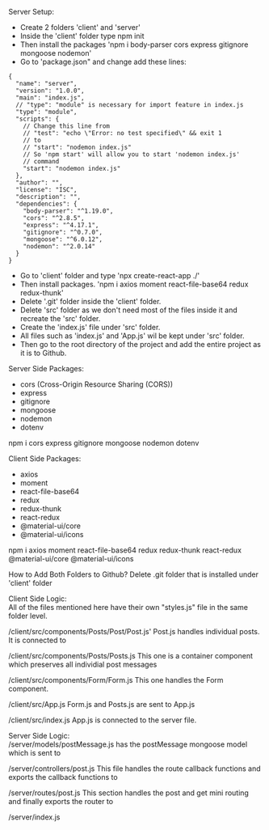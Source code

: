 Server Setup:
- Create 2 folders 'client' and 'server'
- Inside the 'client' folder type npm init
- Then install the packages 'npm i body-parser cors express gitignore mongoose nodemon'
- Go to 'package.json" and change add these lines:

```
{
  "name": "server",
  "version": "1.0.0",
  "main": "index.js",
  // "type": "module" is necessary for import feature in index.js 
  "type": "module",
  "scripts": {
    // Change this line from
    // "test": "echo \"Error: no test specified\" && exit 1
    // to
    // "start": "nodemon index.js"
    // So 'npm start' will allow you to start 'nodemon index.js'
    // command
    "start": "nodemon index.js"
  },
  "author": "",
  "license": "ISC",
  "description": "",
  "dependencies": {
    "body-parser": "^1.19.0",
    "cors": "^2.8.5",
    "express": "^4.17.1",
    "gitignore": "^0.7.0",
    "mongoose": "^6.0.12",
    "nodemon": "^2.0.14"
  }
}
```
- Go to 'client' folder and type 'npx create-react-app ./'
- Then install packages. 'npm i axios moment react-file-base64 redux redux-thunk'
- Delete '.git' folder inside the 'client' folder.
- Delete 'src' folder as we don't need most of the files inside it and recreate the 'src' folder.
- Create the 'index.js' file under 'src' folder.
- All files such as 'index.js' and 'App.js' wil be kept under 'src' folder.
- Then go to the root directory of the project and add the entire project as it is to Github.

Server Side Packages:
- cors (Cross-Origin Resource Sharing (CORS))
- express
- gitignore
- mongoose
- nodemon
- dotenv

npm i cors express gitignore mongoose nodemon dotenv

Client Side Packages:
- axios
- moment
- react-file-base64
- redux
- redux-thunk
- react-redux
- @material-ui/core
- @material-ui/icons

npm i axios moment react-file-base64 redux redux-thunk react-redux @material-ui/core @material-ui/icons

How to Add Both Folders to Github?
Delete .git folder that is installed under 'client' folder

Client Side Logic:  
All of the files mentioned here have their own "styles.js" file in the same folder level.

/client/src/components/Posts/Post/Post.js'
Post.js handles individual posts. It is connected to

/client/src/components/Posts/Posts.js
This one is a container component which preserves all individial post messages

/client/src/components/Form/Form.js
This one handles the Form component.

/client/src/App.js
Form.js and Posts.js are sent to App.js

/client/src/index.js
App.js is connected to the server file.



Server Side Logic:  
/server/models/postMessage.js
has the postMessage mongoose model which is sent to

/server/controllers/post.js
This file handles the route callback functions and exports the callback functions to

/server/routes/post.js
This section handles the post and get mini routing and finally exports the router to

/server/index.js